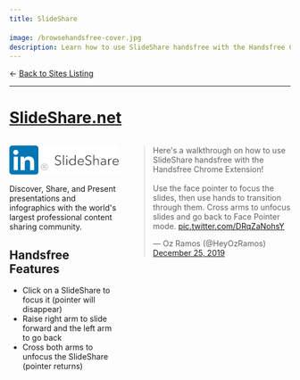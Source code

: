 ```yaml
---
title: SlideShare

image: /browsehandsfree-cover.jpg
description: Learn how to use SlideShare handsfree with the Handsfree Chrome Extension!
---
```


← [Back to Sites Listing](/browser/sites/)

---

# [SlideShare.net](https://www.slideshare.net)

<div class="columns">
  <div class="column">
    <p><a href="https://www.slideshare.net"><img src="./slideshare.png"></a></p>
    <p>Discover, Share, and Present presentations and infographics with the world's largest professional content sharing community.</p>
    <h2>Handsfree Features</h2>
    <ul>
      <li>Click on a SlideShare to focus it (pointer will disappear)</li>
      <li>Raise right arm to slide forward and the left arm to go back</li>
      <li>Cross both arms to unfocus the SlideShare (pointer returns)</li>
    </ul>
  </div>
  <div class="column">
    <blockquote class="twitter-tweet"><p lang="en" dir="ltr">Here&#39;s a walkthrough on how to use SlideShare handsfree with the Handsfree Chrome Extension!<br><br>Use the face pointer to focus the slides, then use hands to transition through them. Cross arms to unfocus slides and go back to Face Pointer mode. <a href="https://t.co/DRqZaNohsY">pic.twitter.com/DRqZaNohsY</a></p>&mdash; Oz Ramos (@HeyOzRamos) <a href="https://twitter.com/HeyOzRamos/status/1209960821574389760?ref_src=twsrc%5Etfw">December 25, 2019</a></blockquote>
  </div>
</div>

<TweetLoader />
